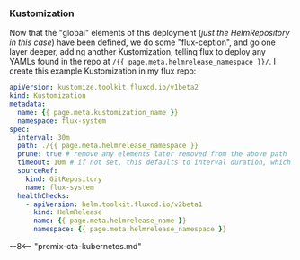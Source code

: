 ### Kustomization

Now that the "global" elements of this deployment (*just the HelmRepository in this case*) have been defined, we do some "flux-ception", and go one layer deeper, adding another Kustomization, telling flux to deploy any YAMLs found in the repo at `/{{ page.meta.helmrelease_namespace }}/`. I create this example Kustomization in my flux repo:

```yaml title="/bootstrap/kustomizations/kustomization-{{ page.meta.kustomization_name }}.yaml"
apiVersion: kustomize.toolkit.fluxcd.io/v1beta2
kind: Kustomization
metadata:
  name: {{ page.meta.kustomization_name }}
  namespace: flux-system
spec:
  interval: 30m
  path: ./{{ page.meta.helmrelease_namespace }}
  prune: true # remove any elements later removed from the above path
  timeout: 10m # if not set, this defaults to interval duration, which is 1h
  sourceRef:
    kind: GitRepository
    name: flux-system
  healthChecks:
    - apiVersion: helm.toolkit.fluxcd.io/v2beta1
      kind: HelmRelease
      name: {{ page.meta.helmrelease_name }}
      namespace: {{ page.meta.helmrelease_namespace }}
```

--8<-- "premix-cta-kubernetes.md"